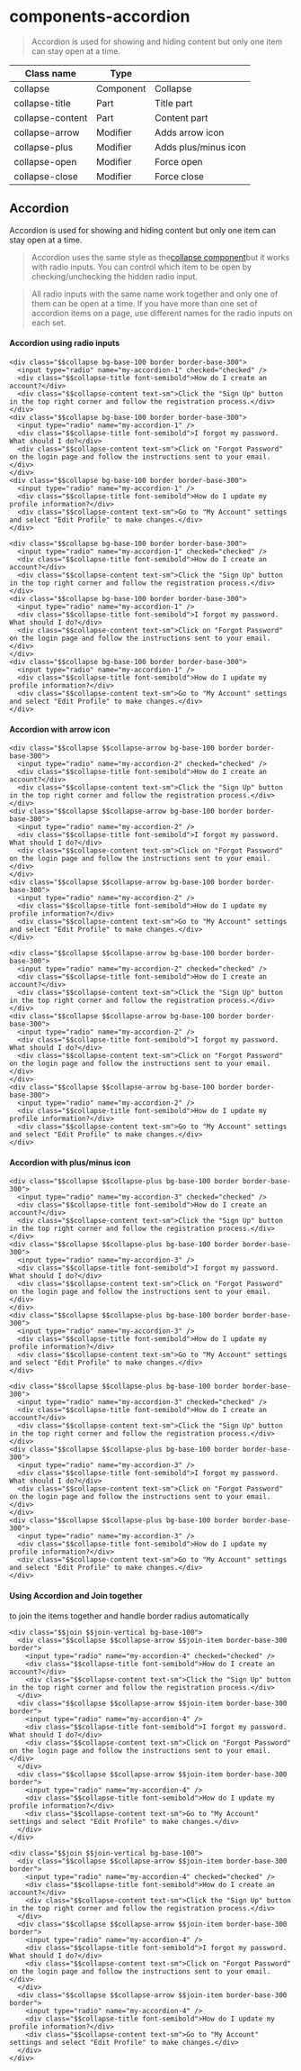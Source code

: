 # components-accordion

> Accordion is used for showing and hiding content but only one item can stay open at a time.

| Class name       | Type      |                      |
| ---------------- | --------- | -------------------- |
| collapse         | Component | Collapse             |
| collapse-title   | Part      | Title part           |
| collapse-content | Part      | Content part         |
| collapse-arrow   | Modifier  | Adds arrow icon      |
| collapse-plus    | Modifier  | Adds plus/minus icon |
| collapse-open    | Modifier  | Force open           |
| collapse-close   | Modifier  | Force close          |

## Accordion

Accordion is used for showing and hiding content but only one item can stay open at a time.

> Accordion uses the same style as the[collapse component](/components/collapse/)but it works with radio inputs. You can control which item to be open by checking/unchecking the hidden radio input.

> All radio inputs with the same name work together and only one of them can be open at a time. If you have more than one set of accordion items on a page, use different names for the radio inputs on each set.

[](#accordion-using-radio-inputs)

#### Accordion using radio inputs

    <div class="$$collapse bg-base-100 border border-base-300">
      <input type="radio" name="my-accordion-1" checked="checked" />
      <div class="$$collapse-title font-semibold">How do I create an account?</div>
      <div class="$$collapse-content text-sm">Click the "Sign Up" button in the top right corner and follow the registration process.</div>
    </div>
    <div class="$$collapse bg-base-100 border border-base-300">
      <input type="radio" name="my-accordion-1" />
      <div class="$$collapse-title font-semibold">I forgot my password. What should I do?</div>
      <div class="$$collapse-content text-sm">Click on "Forgot Password" on the login page and follow the instructions sent to your email.</div>
    </div>
    <div class="$$collapse bg-base-100 border border-base-300">
      <input type="radio" name="my-accordion-1" />
      <div class="$$collapse-title font-semibold">How do I update my profile information?</div>
      <div class="$$collapse-content text-sm">Go to "My Account" settings and select "Edit Profile" to make changes.</div>
    </div>

    <div class="$$collapse bg-base-100 border border-base-300">
      <input type="radio" name="my-accordion-1" checked="checked" />
      <div class="$$collapse-title font-semibold">How do I create an account?</div>
      <div class="$$collapse-content text-sm">Click the "Sign Up" button in the top right corner and follow the registration process.</div>
    </div>
    <div class="$$collapse bg-base-100 border border-base-300">
      <input type="radio" name="my-accordion-1" />
      <div class="$$collapse-title font-semibold">I forgot my password. What should I do?</div>
      <div class="$$collapse-content text-sm">Click on "Forgot Password" on the login page and follow the instructions sent to your email.</div>
    </div>
    <div class="$$collapse bg-base-100 border border-base-300">
      <input type="radio" name="my-accordion-1" />
      <div class="$$collapse-title font-semibold">How do I update my profile information?</div>
      <div class="$$collapse-content text-sm">Go to "My Account" settings and select "Edit Profile" to make changes.</div>
    </div>

[](#accordion-with-arrow-icon)

#### Accordion with arrow icon

    <div class="$$collapse $$collapse-arrow bg-base-100 border border-base-300">
      <input type="radio" name="my-accordion-2" checked="checked" />
      <div class="$$collapse-title font-semibold">How do I create an account?</div>
      <div class="$$collapse-content text-sm">Click the "Sign Up" button in the top right corner and follow the registration process.</div>
    </div>
    <div class="$$collapse $$collapse-arrow bg-base-100 border border-base-300">
      <input type="radio" name="my-accordion-2" />
      <div class="$$collapse-title font-semibold">I forgot my password. What should I do?</div>
      <div class="$$collapse-content text-sm">Click on "Forgot Password" on the login page and follow the instructions sent to your email.</div>
    </div>
    <div class="$$collapse $$collapse-arrow bg-base-100 border border-base-300">
      <input type="radio" name="my-accordion-2" />
      <div class="$$collapse-title font-semibold">How do I update my profile information?</div>
      <div class="$$collapse-content text-sm">Go to "My Account" settings and select "Edit Profile" to make changes.</div>
    </div>

    <div class="$$collapse $$collapse-arrow bg-base-100 border border-base-300">
      <input type="radio" name="my-accordion-2" checked="checked" />
      <div class="$$collapse-title font-semibold">How do I create an account?</div>
      <div class="$$collapse-content text-sm">Click the "Sign Up" button in the top right corner and follow the registration process.</div>
    </div>
    <div class="$$collapse $$collapse-arrow bg-base-100 border border-base-300">
      <input type="radio" name="my-accordion-2" />
      <div class="$$collapse-title font-semibold">I forgot my password. What should I do?</div>
      <div class="$$collapse-content text-sm">Click on "Forgot Password" on the login page and follow the instructions sent to your email.</div>
    </div>
    <div class="$$collapse $$collapse-arrow bg-base-100 border border-base-300">
      <input type="radio" name="my-accordion-2" />
      <div class="$$collapse-title font-semibold">How do I update my profile information?</div>
      <div class="$$collapse-content text-sm">Go to "My Account" settings and select "Edit Profile" to make changes.</div>
    </div>

[](#accordion-with-plusminus-icon)

#### Accordion with plus/minus icon

    <div class="$$collapse $$collapse-plus bg-base-100 border border-base-300">
      <input type="radio" name="my-accordion-3" checked="checked" />
      <div class="$$collapse-title font-semibold">How do I create an account?</div>
      <div class="$$collapse-content text-sm">Click the "Sign Up" button in the top right corner and follow the registration process.</div>
    </div>
    <div class="$$collapse $$collapse-plus bg-base-100 border border-base-300">
      <input type="radio" name="my-accordion-3" />
      <div class="$$collapse-title font-semibold">I forgot my password. What should I do?</div>
      <div class="$$collapse-content text-sm">Click on "Forgot Password" on the login page and follow the instructions sent to your email.</div>
    </div>
    <div class="$$collapse $$collapse-plus bg-base-100 border border-base-300">
      <input type="radio" name="my-accordion-3" />
      <div class="$$collapse-title font-semibold">How do I update my profile information?</div>
      <div class="$$collapse-content text-sm">Go to "My Account" settings and select "Edit Profile" to make changes.</div>
    </div>

    <div class="$$collapse $$collapse-plus bg-base-100 border border-base-300">
      <input type="radio" name="my-accordion-3" checked="checked" />
      <div class="$$collapse-title font-semibold">How do I create an account?</div>
      <div class="$$collapse-content text-sm">Click the "Sign Up" button in the top right corner and follow the registration process.</div>
    </div>
    <div class="$$collapse $$collapse-plus bg-base-100 border border-base-300">
      <input type="radio" name="my-accordion-3" />
      <div class="$$collapse-title font-semibold">I forgot my password. What should I do?</div>
      <div class="$$collapse-content text-sm">Click on "Forgot Password" on the login page and follow the instructions sent to your email.</div>
    </div>
    <div class="$$collapse $$collapse-plus bg-base-100 border border-base-300">
      <input type="radio" name="my-accordion-3" />
      <div class="$$collapse-title font-semibold">How do I update my profile information?</div>
      <div class="$$collapse-content text-sm">Go to "My Account" settings and select "Edit Profile" to make changes.</div>
    </div>

[](#using-accordion-and-join-together)

#### Using Accordion and Join together

to join the items together and handle border radius automatically

    <div class="$$join $$join-vertical bg-base-100">
      <div class="$$collapse $$collapse-arrow $$join-item border-base-300 border">
        <input type="radio" name="my-accordion-4" checked="checked" />
        <div class="$$collapse-title font-semibold">How do I create an account?</div>
        <div class="$$collapse-content text-sm">Click the "Sign Up" button in the top right corner and follow the registration process.</div>
      </div>
      <div class="$$collapse $$collapse-arrow $$join-item border-base-300 border">
        <input type="radio" name="my-accordion-4" />
        <div class="$$collapse-title font-semibold">I forgot my password. What should I do?</div>
        <div class="$$collapse-content text-sm">Click on "Forgot Password" on the login page and follow the instructions sent to your email.</div>
      </div>
      <div class="$$collapse $$collapse-arrow $$join-item border-base-300 border">
        <input type="radio" name="my-accordion-4" />
        <div class="$$collapse-title font-semibold">How do I update my profile information?</div>
        <div class="$$collapse-content text-sm">Go to "My Account" settings and select "Edit Profile" to make changes.</div>
      </div>
    </div>

    <div class="$$join $$join-vertical bg-base-100">
      <div class="$$collapse $$collapse-arrow $$join-item border-base-300 border">
        <input type="radio" name="my-accordion-4" checked="checked" />
        <div class="$$collapse-title font-semibold">How do I create an account?</div>
        <div class="$$collapse-content text-sm">Click the "Sign Up" button in the top right corner and follow the registration process.</div>
      </div>
      <div class="$$collapse $$collapse-arrow $$join-item border-base-300 border">
        <input type="radio" name="my-accordion-4" />
        <div class="$$collapse-title font-semibold">I forgot my password. What should I do?</div>
        <div class="$$collapse-content text-sm">Click on "Forgot Password" on the login page and follow the instructions sent to your email.</div>
      </div>
      <div class="$$collapse $$collapse-arrow $$join-item border-base-300 border">
        <input type="radio" name="my-accordion-4" />
        <div class="$$collapse-title font-semibold">How do I update my profile information?</div>
        <div class="$$collapse-content text-sm">Go to "My Account" settings and select "Edit Profile" to make changes.</div>
      </div>
    </div>

